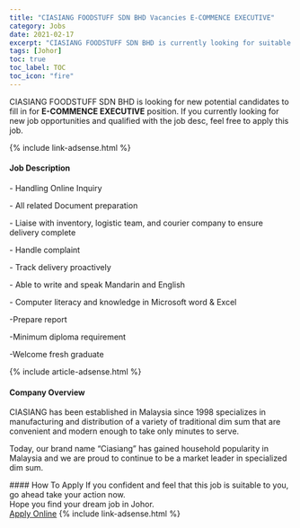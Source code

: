 ```yaml
---
title: "CIASIANG FOODSTUFF SDN BHD Vacancies E-COMMENCE EXECUTIVE" 
category: Jobs 
date: 2021-02-17 
excerpt: "CIASIANG FOODSTUFF SDN BHD is currently looking for suitable person to fill in the E-COMMENCE EXECUTIVE which based in Johor" 
tags: [Johor] 
toc: true 
toc_label: TOC 
toc_icon: "fire" 
--- 
```


<p>CIASIANG FOODSTUFF SDN BHD is looking for new potential candidates to fill in for <b>E-COMMENCE EXECUTIVE</b> position. If you currently looking for new job opportunities and qualified with the job desc, feel free to apply this job.
</p>{% include link-adsense.html %} 
<div><div><h4>Job Description</h4></div><div><div><span><div><p>- Handling Online Inquiry</p><p>- All related Document preparation&#160;</p><p>- Liaise with inventory, logistic team, and courier company to ensure delivery complete</p><p>- Handle complaint&#160;</p><p>- Track delivery proactively</p><p>- Able to write and speak Mandarin and English&#160;</p><p>- Computer literacy and knowledge in Microsoft word &amp; Excel</p><p>-Prepare report</p><p>-Minimum diploma requirement</p><p>-Welcome fresh graduate</p></div></span></div></div></div> 
{% include article-adsense.html %} 
<div><div><h4>Company Overview</h4></div><div><div><span><div><p>CIASIANG has been established in Malaysia since 1998 specializes in manufacturing and distribution of a variety of traditional dim sum that are convenient and modern enough to take only minutes to serve.</p><p>Today, our brand name &#8220;Ciasiang&#8221; has gained household popularity in Malaysia and we are proud to continue to be a market leader in specialized dim sum.</p></div></span></div></div></div> 
#### How To Apply 
If you confident and feel that this job is suitable to you, go ahead take your action now. <br/> 
Hope you find your dream job in Johor. <br/> 
<a href="https://www.jobstreet.com.my/en/job/e-commence-executive-4483144?jobId=jobstreet-my-job-4483144&" class="btn btn--info" target="_blank" rel="nofollow noopenner">Apply Online</a> 
{% include link-adsense.html %} 